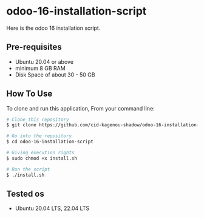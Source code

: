# odoo-16-installation-script
Here is the odoo 16 installation script. 

## Pre-requisites

* Ubuntu 20.04 or above
* minimum 8 GB RAM
* Disk Space of about 30 - 50 GB


## How To Use

To clone and run this application, From your command line:

```bash
# Clone this repository
$ git clone https://github.com/cid-kagenou-shadow/odoo-16-installation-script.git

# Go into the repository
$ cd odoo-16-installation-script

# Giving execution rights
$ sudo chmod +x install.sh

# Run the script
$ ./install.sh
```
## Tested os

* Ubuntu 20.04 LTS, 22.04 LTS






